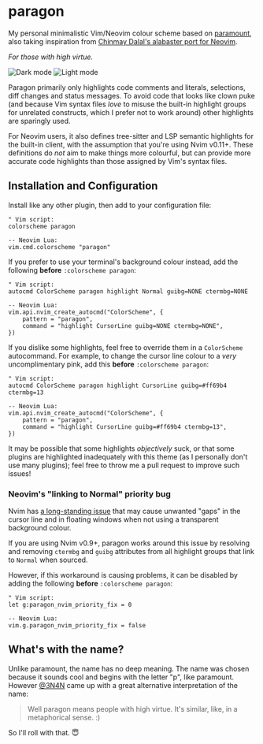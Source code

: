 # paragon

My personal minimalistic Vim/Neovim colour scheme based on
[paramount](https://github.com/owickstrom/vim-colors-paramount),
also taking inspiration from
[Chinmay Dalal's alabaster port for Neovim](https://sr.ht/~p00f/alabaster.nvim).

_For those with high virtue._

![Dark mode](https://github.com/user-attachments/assets/43bcdb21-7f0d-468e-b106-69dc140f16dc)
![Light mode](https://github.com/user-attachments/assets/486091a7-1518-4aa6-88a5-dab35a164538)

Paragon primarily only highlights code comments and literals, selections, diff
changes and status messages. To avoid code that looks like clown puke (and
because Vim syntax files *love* to misuse the built-in highlight groups for
unrelated constructs, which I prefer not to work around) other highlights are
sparingly used.

For Neovim users, it also defines tree-sitter and LSP semantic highlights for
the built-in client, with the assumption that you're using Nvim v0.11+. These
definitions do *not* aim to make things more colourful, but can provide more
accurate code highlights than those assigned by Vim's syntax files.

## Installation and Configuration

Install like any other plugin, then add to your configuration file:

```
" Vim script:
colorscheme paragon

-- Neovim Lua:
vim.cmd.colorscheme "paragon"
```

If you prefer to use your terminal's background colour instead, add the
following **before** `:colorscheme paragon`:

```
" Vim script:
autocmd ColorScheme paragon highlight Normal guibg=NONE ctermbg=NONE

-- Neovim Lua:
vim.api.nvim_create_autocmd("ColorScheme", {
    pattern = "paragon",
    command = "highlight CursorLine guibg=NONE ctermbg=NONE",
})
```

If you dislike some highlights, feel free to override them in a `ColorScheme`
autocommand. For example, to change the cursor line colour to a *very*
uncomplimentary pink, add this **before** `:colorscheme paragon`:

```
" Vim script:
autocmd ColorScheme paragon highlight CursorLine guibg=#ff69b4 ctermbg=13

-- Neovim Lua:
vim.api.nvim_create_autocmd("ColorScheme", {
    pattern = "paragon",
    command = "highlight CursorLine guibg=#ff69b4 ctermbg=13",
})
```

It may be possible that some highlights *objectively* suck, or that some plugins
are highlighted inadequately with this theme (as I personally don't use many
plugins); feel free to throw me a pull request to improve such issues!

### Neovim's "linking to Normal" priority bug

Nvim has [a long-standing issue](https://github.com/neovim/neovim/issues/9019)
that may cause unwanted "gaps" in the cursor line and in floating windows when
not using a transparent background colour.

If you are using Nvim v0.9+, paragon works around this issue by resolving and
removing `ctermbg` and `guibg` attributes from all highlight groups that link to
`Normal` when sourced.

However, if this workaround is causing problems, it can be disabled by adding
the following **before** `:colorscheme paragon`:

```
" Vim script:
let g:paragon_nvim_priority_fix = 0

-- Neovim Lua:
vim.g.paragon_nvim_priority_fix = false
```

## What's with the name?

Unlike paramount, the name has no deep meaning. The name was chosen because it
sounds cool and begins with the letter "p", like paramount. However
[@3N4N](https://github.com/3N4N) came up with a great alternative interpretation
of the name:

> Well paragon means people with high virtue.
> It's similar, like, in a metaphorical sense. :)

So I'll roll with that. 😇
